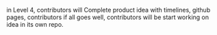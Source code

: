 in Level 4, contributors will Complete product idea with timelines, github pages, contributors
if all goes well, contributors will be start working on idea in its own repo.
